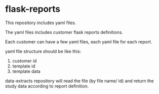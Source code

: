 # flask-reports

This repository includes yaml files.

The yaml files includes customer flask reports definitions.
 
Each customer can have a few yaml files, each yaml file for each report.

yaml file structure should be like this:
1. customer id
2. template id
3. template data

data-extracts repository will read the file (by file name/ id) and return the study data according to report definition.
